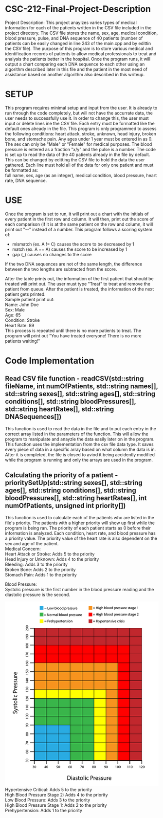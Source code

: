 # CSC-212-Final-Project-Description

Project Description: This project anaylzes varies types of medical information for each of the patients written in the CSV file included in the project directory. The CSV file stores the name, sex, age, medical condition, blood pressure, pulse, and DNA sequence of 40 patients (number of patients can be easily changed in line 243 of the main.cpp and by edittin the CSV file). The purpose of this program is to store various medical and identification records of patients to allow medical professionals to treat and analysis the patients better in the hospital. Once the program runs, it will output a chart comparing each DNA sequence to each other using an algorithm described later in this file and the patient in the most need of assistance based on another algorithm also described in this writeup.

# SETUP
This program requires minimal setup and input from the user. It is already to run through the code completely, but will not have the accurrate data, the user needs to successfully use it. In order to change this, the user must input or delete lines ine the CSV file. Each entry must be formatted like the default ones already in the file. This program is only programmed to assess the following conditions: heart attack, stroke, unknown, head injury, broken bone, and stomache pain. Any ages under 1 year must be entered in as 0. The sex can only be "Male" or "Female" for medical purposes. The blood pressure is entered as a fraction "x/y" and the pulse is a number. The code is set up to read the data of the 40 patients already in the file by default. This can be changed by editting the CSV file to hold the data the user gathered. Each line must hold all of the data for only one patient and must be formatted as:                        
full name, sex, age (as an integer), medical condition, blood pressure, heart rate, DNA sequence.

# USE
Once the program is set to run, it will print out a chart with the initials of every patient in the first row and column. It will then, print out the score of each comparison (if it is at the same patient on the row and column, it will print out "--" instead of a number. This program follows a scoring system of: 
* mismatch (ex. A != C) causes the score to be decreased by 1 
* match (ex. A == A) causes the score to be increased by 1
* gap (_) causes no changes to the score                                                                                    				                                                                                                

If the two DNA sequences are not of the same length, the difference between the two lengths are subtracted from the score.

After the table prints out, the information of the first patient that should be treated will print out. The user must type "Treat" to treat and remove the patient from queue. After the patient is treated, the information of the next patient gets printed.        
Sample patient print out:                                                         
Name: John Doe                                                                                                                                                 
Sex: Male                                                                                           
Age: 65                                                                                            
Condition: Stroke                                                                                                                                                                                               
Heart Rate: 89                                                                                            
This process is repeated until there is no more patients to treat. The program will print out "You have treated everyone! There is no more patients waiting!"

# Code Implementation
## Read CSV file function - readCSV(std::string fileName, int numOfPatients, std::string names[], std::string sexes[], std::string ages[], std::string conditions[], std::string bloodPressures[], std::string heartRates[], std::string DNASequences[])
This function is used to read the data in the file and to put each entry in the correct array listed in the parameters of the function. This will allow the program to manipulate and anayzle the data easily later on in the program. This function uses the implementation from the csv file data type. It saves every piece of data in a specific array based on what column the data is in. After it is completed, the file is closed to aviod it being accidently modified while the program is running and only the arrays are used in the program. 

## Calculating the priority of a patient - prioritySetUp(std::string sexes[], std::string ages[], std::string conditions[], std::string bloodPressures[], std::string heartRates[], int numOfPatients, unsigned int priority[])
This function is used to calculate each of the patients who are listed in the file's priority. The patients with a higher priority will show up first while the program is being ran. The priority of each patient starts as 0 before their information is analyzed. Each condition, heart rate, and blood pressure has a priority value. The priority value of the heart rate is also dependent on the sex and age of the patient.                                                                   
Medical Concern:                                                                                                                                                                                                                                                                                                  
Heart Attack or Stroke: Adds 5 to the priority                                                                                                      
Head Injury or Unknown: Adds 4 to the priority                                                                                                     
Bleeding: Adds 3 to the priority                                                                                                                   
Broken Bone: Adds 2 to the priority                                                                                                                                                 
Stomach Pain: Adds 1 to the priority                                                                           


Blood Pressure:                                                                                                                                                  
Systolic pressure is the first number in the blood pressure reading and the diastolic pressure is the second.

![Blood Pressure Chart](body_bpchart.png)                                                                                                                                                 
Hypertensive Critical: Adds 5 to the priority                                                                                                        
High Blood Pressure Stage 2: Adds 4 to the priority                                                                                                       
Low Blood Pressure: Adds 3 to the priority                                                                                                                        
High Blood Pressure Stage 1: Adds 2 to the priority                                                                                                         
Prehypertension: Adds 1 to the priority                                                                                                                  
